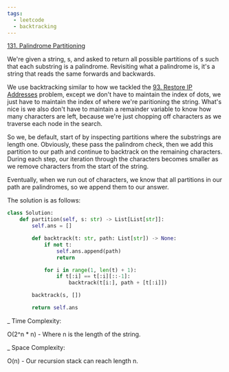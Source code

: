 ```yaml
---
tags:
  - leetcode
  - backtracking
---
```


<a href="https://leetcode.com/problems/palindrome-partitioning/">131. Palindrome
Partitioning</a>

We're given a string, s, and asked to return all possible partitions of s such
that each substring is a palindrome. Revisiting what a palindrome is, it's a
string that reads the same forwards and backwards.

We use backtracking similar to how we tackled the <a href="93.html">93. Restore
IP Addresses</a> problem, except we don't have to maintain the index of dots, we
just have to maintain the index of where we're paritioning the string. What's
nice is we also don't have to maintain a remainder variable to know how many
characters are left, because we're just chopping off characters as we traverse
each node in the search.

So we, be default, start of by inspecting partitions where the substrings are
length one. Obviously, these pass the palindrom check, then we add this
partition to our path and continue to backtrack on the remaining characters.
During each step, our iteration through the characters becomes smaller as we
remove characters from the start of the string.

Eventually, when we run out of characters, we know that all partitions in our
path are palindromes, so we append them to our answer.

The solution is as follows:

```python
class Solution:
    def partition(self, s: str) -> List[List[str]]:
        self.ans = []

        def backtrack(t: str, path: List[str]) -> None:
            if not t:
                self.ans.append(path)
                return

            for i in range(1, len(t) + 1):
                if t[:i] == t[:i][::-1]:
                    backtrack(t[i:], path + [t[:i]])

        backtrack(s, [])

        return self.ans
```

\_ Time Complexity:

O(2^n \* n) - Where n is the length of the string.

\_ Space Complexity:

O(n) - Our recursion stack can reach length n.
